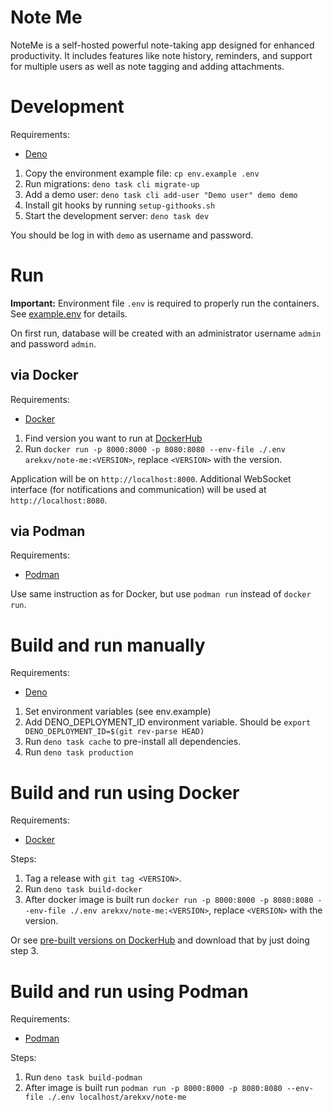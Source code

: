 # Note Me

NoteMe is a self-hosted powerful note-taking app designed for enhanced
productivity. It includes features like note history, reminders, and support for
multiple users as well as note tagging and adding attachments.

# Development

Requirements:

- [Deno](https://docs.deno.com/runtime/manual/getting_started/installation)

1. Copy the environment example file: `cp env.example .env`
2. Run migrations: `deno task cli migrate-up`
3. Add a demo user: `deno task cli add-user "Demo user" demo demo`
4. Install git hooks by running `setup-githooks.sh`
5. Start the development server: `deno task dev`

You should be log in with `demo` as username and password.

# Run

**Important:** Environment file `.env` is required to properly run the
containers. See [example.env](example.env) for details.

On first run, database will be created with an administrator username `admin`
and password `admin`.

## via Docker

Requirements:

- [Docker](https://docs.docker.com/engine/install/)

1. Find version you want to run at
   [DockerHub](https://hub.docker.com/repository/docker/arekxv/note-me/general)
2. Run
   `docker run -p 8000:8000 -p 8080:8080 --env-file ./.env arekxv/note-me:<VERSION>`,
   replace `<VERSION>` with the version.

Application will be on `http://localhost:8000`. Additional WebSocket interface
(for notifications and communication) will be used at `http://localhost:8080`.

## via Podman

Requirements:

- [Podman](https://podman.io/docs/installation)

Use same instruction as for Docker, but use `podman run` instead of
`docker run`.

# Build and run manually

Requirements:

- [Deno](https://docs.deno.com/runtime/manual/getting_started/installation)

1. Set environment variables (see env.example)
2. Add DENO_DEPLOYMENT_ID environment variable. Should be
   `export DENO_DEPLOYMENT_ID=$(git rev-parse HEAD)`
3. Run `deno task cache` to pre-install all dependencies.
4. Run `deno task production`

# Build and run using Docker

Requirements:

- [Docker](https://docs.docker.com/engine/install/)

Steps:

1. Tag a release with `git tag <VERSION>`.
2. Run `deno task build-docker`
3. After docker image is built run
   `docker run -p 8000:8000 -p 8080:8080 --env-file ./.env arekxv/note-me:<VERSION>`,
   replace `<VERSION>` with the version.

Or see
[pre-built versions on DockerHub](https://hub.docker.com/repository/docker/arekxv/note-me/general)
and download that by just doing step 3.

# Build and run using Podman

Requirements:

- [Podman](https://podman.io/docs/installation)

Steps:

1. Run `deno task build-podman`
2. After image is built run
   `podman run -p 8000:8000 -p 8080:8080 --env-file ./.env localhost/arekxv/note-me`
